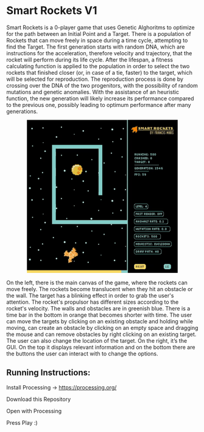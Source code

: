 # Smart Rockets V1

Smart Rockets is a 0-player game that uses Genetic Alghoritms to optimize for the path between an Initial Point and a Target. There is a population of Rockets that can move freely in space during a time cycle, attempting to find the Target. The first generation starts with random DNA, which are instructions for the acceleration, therefore velocity and trajectory, that the rocket will perform during its life cycle. After the lifespan, a fitness calculating function is applied to the population in order to select the two rockets that finished closer (or, in case of a tie, faster) to the target, which will be selected for reproduction. The reproduction process is done by crossing over the DNA of the two progenitors, with the possibility of random mutations and genetic anomalies. With the assistance of an heuristic function, the new generation will likely increase its performance compared to the previous one, possibly leading to optimum performance after many generations.

<p align="center">
  <img src="rocketsPlaying.gif" alt="animated" />
</p>

On the left, there is the main canvas of the game, where the rockets can move freely. The rockets become translucent when they hit an obstacle or the wall. The target has a blinking effect in order to grab the user's attention. The rocket's propulsor has different sizes according to the rocket's velocity. The walls and obstacles are in greenish blue. There is a time bar in the bottom in orange that becomes shorter with time. The user can move the targets by clicking on an existing obstacle and holding while moving, can create an obstacle by clicking on an empty space and dragging the mouse and can remove obstacles by right clicking on an existing target. The user can also change the location of the target. On the right, it’s the GUI. On the top it displays relevant information and on the bottom there are the buttons the user can interact with to change the options. 

## Running Instructions:
Install Processing -> https://processing.org/

Download this Repository

Open with Processing

Press Play :)
